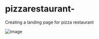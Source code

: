 # pizzarestaurant-
Creating a landing page for pizza restaurant 

![image](https://github.com/somikabyreddy/pizzarestaurant-/assets/173624357/a513ff38-290f-48e0-beaa-b0c5b0dee203)
